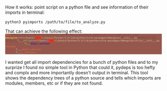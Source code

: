 How it works:
point script on a python file and see information of their imports in terminal:

    python3 pyimports /path/to/file/to_analyze.py

That can achieve the following effect:
![Screenshot](Screenshot.png)

I wanted get all import dependencies for a bunch of python files and to my surprize I found no
simple tool in Python that could it, pydeps is too hefty and complx and more importantly doesn't output in terminal.
This tool shows the dependency trees of a python source and tells which imports are modules, members, etc or if they are not found.

